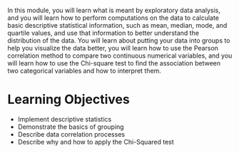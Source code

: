 In this module, you will learn what is meant by exploratory data analysis, and you will learn how to perform computations on the data to calculate basic descriptive statistical information, such as mean, median, mode, and quartile values, and use that information to better understand the distribution of the data. You will learn about putting your data into groups to help you visualize the data better, you will learn how to use the Pearson correlation method to compare two continuous numerical variables, and you will learn how to use the Chi-square test to find the association between two categorical variables and how to interpret them.
# Learning Objectives
- Implement descriptive statistics
- Demonstrate the basics of grouping
- Describe data correlation processes
- Describe why and how to apply the Chi-Squared test
